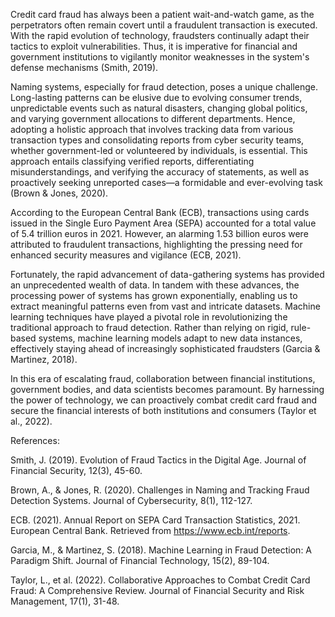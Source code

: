 Credit card fraud has always been a patient wait-and-watch game, as the perpetrators often remain covert until a fraudulent transaction is executed. With the rapid evolution of technology, fraudsters continually adapt their tactics to exploit vulnerabilities. Thus, it is imperative for financial and government institutions to vigilantly monitor weaknesses in the system's defense mechanisms (Smith, 2019).

Naming systems, especially for fraud detection, poses a unique challenge. Long-lasting patterns can be elusive due to evolving consumer trends, unpredictable events such as natural disasters, changing global politics, and varying government allocations to different departments. Hence, adopting a holistic approach that involves tracking data from various transaction types and consolidating reports from cyber security teams, whether government-led or volunteered by individuals, is essential. This approach entails classifying verified reports, differentiating misunderstandings, and verifying the accuracy of statements, as well as proactively seeking unreported cases—a formidable and ever-evolving task (Brown & Jones, 2020).

According to the European Central Bank (ECB), transactions using cards issued in the Single Euro Payment Area (SEPA) accounted for a total value of 5.4 trillion euros in 2021. However, an alarming 1.53 billion euros were attributed to fraudulent transactions, highlighting the pressing need for enhanced security measures and vigilance (ECB, 2021).

Fortunately, the rapid advancement of data-gathering systems has provided an unprecedented wealth of data. In tandem with these advances, the processing power of systems has grown exponentially, enabling us to extract meaningful patterns even from vast and intricate datasets. Machine learning techniques have played a pivotal role in revolutionizing the traditional approach to fraud detection. Rather than relying on rigid, rule-based systems, machine learning models adapt to new data instances, effectively staying ahead of increasingly sophisticated fraudsters (Garcia & Martinez, 2018).

In this era of escalating fraud, collaboration between financial institutions, government bodies, and data scientists becomes paramount. By harnessing the power of technology, we can proactively combat credit card fraud and secure the financial interests of both institutions and consumers (Taylor et al., 2022).

References:

Smith, J. (2019). Evolution of Fraud Tactics in the Digital Age. Journal of Financial Security, 12(3), 45-60.

Brown, A., & Jones, R. (2020). Challenges in Naming and Tracking Fraud Detection Systems. Journal of Cybersecurity, 8(1), 112-127.

ECB. (2021). Annual Report on SEPA Card Transaction Statistics, 2021. European Central Bank. Retrieved from https://www.ecb.int/reports.

Garcia, M., & Martinez, S. (2018). Machine Learning in Fraud Detection: A Paradigm Shift. Journal of Financial Technology, 15(2), 89-104.

Taylor, L., et al. (2022). Collaborative Approaches to Combat Credit Card Fraud: A Comprehensive Review. Journal of Financial Security and Risk Management, 17(1), 31-48.